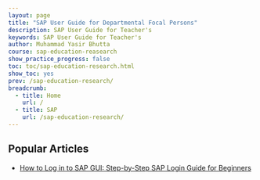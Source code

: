 ```yaml
---
layout: page
title: "SAP User Guide for Departmental Focal Persons"
description: SAP User Guide for Teacher's
keywords: SAP User Guide for Teacher's
author: Muhammad Yasir Bhutta
course: sap-education-reasearch
show_practice_progress: false
toc: toc/sap-education-research.html
show_toc: yes
prev: /sap-education-research/
breadcrumb:
  - title: Home
    url: /
  - title: SAP
    url: /sap-education-research/
---
```


## Popular Articles

- [How to Log in to SAP GUI: Step-by-Step SAP Login Guide for Beginners](posts/how-to-login-on-sap.md)
